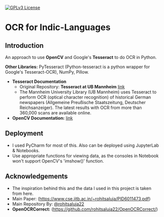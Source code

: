 [![GPLv3 License](https://img.shields.io/badge/License-GPL%20v3-yellow.svg)](https://opensource.org/licenses/)
#   OCR for Indic-Languages

## Introduction
An approach to use **OpenCV** and Google's **Tesseract** to do OCR in Python.

**Other Libraries:** PyTesseract (Python-tesseract is a python wrapper for Google's Tesseract-OCR), NumPy, Pillow. 

*   **Tesseract Documentation**
    *    Original Repository: **Tesseract at UB Mannheim** [link](https://github.com/UB-Mannheim/tesseract/wiki)
    *    The Mannheim University Library (UB Mannheim) uses Tesseract to perform OCR (optical character recognition) of historical German newspapers (Allgemeine Preußische Staatszeitung, Deutscher Reichsanzeiger). The latest results with OCR from more than 360,000 scans are available online.
*    **OpenCV Documentation:** [link](https://docs.opencv.org/)
## Deployment

*   I used PyCharm for most of this. Also can be deployed using JupyterLab & Notebooks.
*   Use appropriate functions for viewing data, as the consoles in Notebook won't support OpenCV's 'imshow()' function.

  
## Acknowledgements
- The inspiration behind this and the data I used in this project is taken from here.
- Main Paper: (https://www.cse.iitb.ac.in/~rohitsaluja/PID6011473.pdf)
- Main Repository By: [@rohitsaluja22](https://github.com/rohitsaluja22)
- **OpenOCRCorrect:** (https://github.com/rohitsaluja22/OpenOCRCorrect/)
